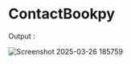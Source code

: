 








# ContactBookpy
 
Output : 


![Screenshot 2025-03-26 185759](https://github.com/user-attachments/assets/515a36bf-8d71-44e8-93c1-bfba637aff0d)
